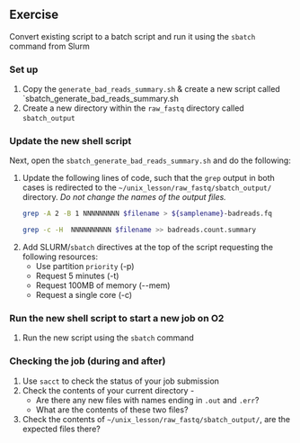 ## Exercise

Convert existing script to a batch script and run it using the `sbatch` command from Slurm

### Set up
1. Copy the `generate_bad_reads_summary.sh` & create a new script called `sbatch_generate_bad_reads_summary.sh
2. Create a new directory within the `raw_fastq` directory called `sbatch_output`

### Update the new shell script
Next, open the `sbatch_generate_bad_reads_summary.sh` and do the following:
1. Update the following lines of code, such that the `grep` output in both cases is redirected to the `~/unix_lesson/raw_fastq/sbatch_output/` directory. *Do not change the names of the output files.*
      ```bash
      grep -A 2 -B 1 NNNNNNNNN $filename > ${samplename}-badreads.fq 
      
      grep -c -H  NNNNNNNNNN $filename >> badreads.count.summary
      ```
1. Add SLURM/`sbatch` directives at the top of the script requesting the following resources:
   * Use partition `priority` (-p)
   * Request 5 minutes (-t)
   * Request 100MB of memory (--mem)
   * Request a single core (-c)

### Run the new shell script to start a new job on O2
1. Run the new script using the `sbatch` command

### Checking the job (during and after) 
1. Use `sacct` to check the status of your job submission
1. Check the contents of your current directory -
    * Are there any new files with names ending in `.out` and `.err`?
    * What are the contents of these two files?
1. Check the contents of `~/unix_lesson/raw_fastq/sbatch_output/`, are the expected files there?
